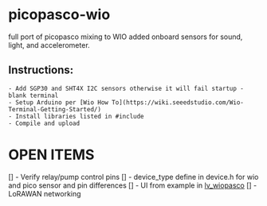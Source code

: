 # picopasco-wio
full port of picopasco mixing to WIO added onboard sensors for sound, light, and accelerometer.

## Instructions:
    - Add SGP30 and SHT4X I2C sensors otherwise it will fail startup - blank terminal
    - Setup Arduino per [Wio How To](https://wiki.seeedstudio.com/Wio-Terminal-Getting-Started/)
    - Install libraries listed in #include 
    - Compile and upload
 
# OPEN ITEMS
  [] - Verify relay/pump control pins
  [] - device_type define in device.h for wio and pico sensor and pin differences
  [] - UI from example in [lv_wiopasco](https://github.com/GrayHatGuy/lv_wiopasco)
  [] - LoRAWAN networking


